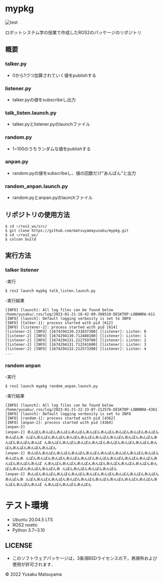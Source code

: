 # mypkg
![test](https://github.com/matsuyamayusaku/mypkg/actions/workflows/test.yml/badge.svg)

ロボットシステム学の授業で作成したROS2のパッケージのリポジトリ

## 概要
### talker.py
* 0から1づつ加算されていく値をpublishする
### listener.py
* talker.pyの値をsubscribeし出力
### talk_listen.launch.py
* talker.pyとlistener.pyのlaunchファイル
### random.py
* 1~100のうちランダムな値をpublishする
### anpan.py
* random.pyの値をsubscribeし、値の回数だけ"あんぱん"と出力
### random_anpan.launch.py
* random.pyとanpan.pyのlaunchファイル

## リポジトリの使用方法
```
$ cd ~/ros2_ws/src/
$ git clone https://github.com/matsuyamayusaku/mypkg.git
$ cd ~/ros2_ws/
$ colcon build
```

## 実行方法
### talker listener
-実行
```
$ ros2 launch mypkg talk_listen.launch.py
```
-実行結果
```
[INFO] [launch]: All log files can be found below /home/yusaku/.ros/log/2023-01-21-18-42-09-398510-DESKTOP-LOBNNRA-611
[INFO] [launch]: Default logging verbosity is set to INFO
[INFO] [talker-1]: process started with pid [612]
[INFO] [listener-2]: process started with pid [614]
[listener-2] [INFO] [1674294130.231837300] [listener]: Listen: 0
[listener-2] [INFO] [1674294130.712488100] [listener]: Listen: 1
[listener-2] [INFO] [1674294131.212759700] [listener]: Listen: 2
[listener-2] [INFO] [1674294131.712341600] [listener]: Listen: 3
[listener-2] [INFO] [1674294132.212573200] [listener]: Listen: 4
...
```
### random anpan
-実行
```
$ ros2 launch mypkg random_anpan.launch.py
```
-実行結果
```
[INFO] [launch]: All log files can be found below /home/yusaku/.ros/log/2023-01-21-22-33-07-212576-DESKTOP-LOBNNRA-4361
[INFO] [launch]: Default logging verbosity is set to INFO
[INFO] [random-1]: process started with pid [4362]
[INFO] [anpan-2]: process started with pid [4364]
[anpan-2]
[anpan-2] あんぱんあんぱんあんぱんあんぱんあんぱんあんぱんあんぱんあんぱんあんぱんあんぱんあ んぱんあんぱんあんぱんあんぱんあんぱんあんぱんあんぱんあんぱんあんぱんあんぱんあんぱんあんぱ んあんぱんあんぱんあんぱんあんぱんあんぱんあんぱんあんぱんあんぱんあんぱんあんぱんあんぱん
[anpan-2] あんぱんあんぱんあんぱんあんぱんあんぱんあんぱんあんぱんあんぱんあんぱんあんぱんあ んぱんあんぱんあんぱんあんぱんあんぱんあんぱんあんぱんあんぱんあんぱんあんぱんあんぱんあんぱ んあんぱんあんぱんあんぱんあんぱんあんぱんあんぱんあんぱんあんぱんあんぱんあんぱんあんぱんあ んぱんあんぱんあんぱんあんぱん
[anpan-2] あんぱんあんぱんあんぱんあんぱんあんぱんあんぱんあんぱんあんぱんあんぱんあんぱんあ んぱんあんぱんあんぱんあんぱんあんぱんあんぱんあんぱんあんぱんあんぱんあんぱんあんぱんあんぱ んあんぱんあんぱんあんぱん
```

# テスト環境
* Ubuntu 20.04.5 LTS
* ROS2 noetic
* Python 3.7~3.10

## LICENSE
* このソフトウェアパッケージは，3条項BSDライセンスの下，再頒布および使用が許可されます．


© 2022 Yusaku Matsuyama

